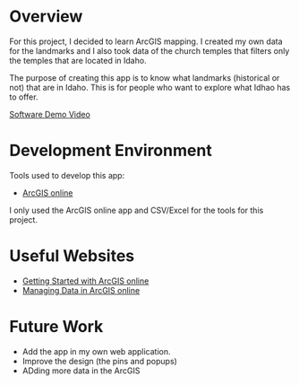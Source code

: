 # Overview

For this project, I decided to learn ArcGIS mapping. I created my own data for the landmarks and I also took data of the church temples that filters only the temples that are located in Idaho.

The purpose of creating this app is to know what landmarks (historical or not) that are in Idaho. This is for people who want to explore what Idhao has to offer.

[Software Demo Video](https://youtu.be/lHGlLiz_mN0)

# Development Environment

Tools used to develop this app:
* [ArcGIS online](https://byui.maps.arcgis.com/home/index.html)

I only used the ArcGIS online app and CSV/Excel for the tools for this project.

# Useful Websites

* [Getting Started with ArcGIS online](https://learn.arcgis.com/en/projects/get-started-with-arcgis-online/)
* [Managing Data in ArcGIS online](https://doc.arcgis.com/en/arcgis-online/get-started/get-started-with-data.htm)

# Future Work

* Add the app in my own web application.
* Improve the design (the pins and popups)
* ADding more data in the ArcGIS
